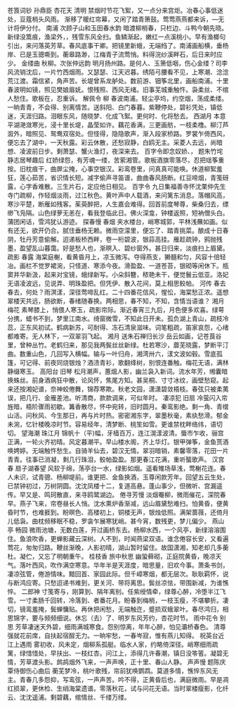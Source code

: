 苍筤词钞
孙鼎臣
杏花天
清明
禁烟时节花飞絮，又一点分来宫炬。冶春心事低迷处，豆蔻梢头风雨。
渐移了暖红帘幕，又闲了踏青箫鼓。莺莺燕燕都来诉，—无计将伊分付。
南浦
次顾子山和玉田春水韵
暗渡柳梢春，只栏边、斗鸭今朝先晓。新绿没篙痕，渔梁外，，残雪东风全扫。鱼鳞渐起，嫩红一点溪桃小。早有渔榔句引出，来问落英芳草。春风底事干卿。把镜里新蛾，无端绉了。南浦画船横，垂杨岸、已是玉骢嘶到。蘅皋路渺，江梅青子流莺悄。料得浣纱溪畔石，后日来时应少。
金缕曲
秋柳。次张仲远韵
明月扬州路。是何人、玉箫低咽，伤心金缕？司李风流销沈后，一片竹西烟雨。又瑟瑟、江天迟暮。绣陌弓腰看不见，上寒潮、淰淰荒江渡。霜信紧，角声苦。长堤曾系龙舻处。数前游、钿筝北里，画船南浦。十里春波明如镜，照见樊娘眉妩。恨残照、西风无绪。旧事芜城重触忤。袅柔丝、不绾人愁住。歌板在，忍重诉。
解佩令
柳
春波南浦。轻尘亭坞，约空烟，荡成柔缕。一晌青青，不会得、别离情苦。送斜阳、白门春暮。紫鞭停处，碧衫凭处，镇低迷，天涯归路。泪眼东风，随晓梦、化成飞絮。更何时、化将愁去。
西湖月
本意
平湖滟潋寒光，浸十里长堤，晶莹如许。藕花香满，三更画舫，一枝柔橹。柳汀芦溆外，暗照见、鸳鸯双宿处。但怪得，隐隐歌声，渐入段家桥路。罗裳乍倚西风，便忘去了湖中，一天秋露。彩云休散，还愁寂静，白鸥无主。采菱人去远，尚暗想、凌波前日步。剩萧瑟、蟹火渔灯，夜深来去。
百字令即念奴娇、，
题朱竹垞静志居琴趣后
红娇绿怨，有芳魂一缕，苦萦湘管。歌板酒旗零落尽，忍把瑶筝重按。旧枕痕干，曲屏尘掩，心事空银汉。彩鸾卷里，问真真可能唤。休道柳絮羞狂，莲心茹苦，省识情长短。减字偷声寻笛谱，曲曲春风肠断。红豆啼烟，青笺砑露，心字香难散。三生片石，定应他日相见。
百字令
九日集福善寺怀沈栗仲先生
寺门疏柳，作轻烟淡雨，过江秋色。黄叶声中人载酒，来问篱东消息。落帽风高，寒沙平楚，断雁如残客。茱萸醉把，人生嘉会难得。回首前度琴尊，柴桑归去，缥缈飞凫隔。山色绿萝无恙在，看我登临此日。佛火深龛，钟楼返照，短衲僧头白。蒲团闲话，雪鸿犹认游迹。
探春慢
春烟
夹水楼台，峭寒城郭，平林浅蘸如画。似有还无，欲开仍合。腻住垂杨无赖。微雨空濛里，便忘了、踏青挑菜。酿成十日春阴，牡丹芳意偷解。迢递板桥西畔，卷一桁碧波，银蒜高挂。雁趁疏钟，鸦抛残墨，盈望乱山暮霭。好是愁人也，渐暝入、碧纱窗外。甚日归来，淡痕扫上眉黛。
疏影
春露
海棠庭榭，看黄昏月上，凉玉微泻。夺得燕支，獭髓和匀，风容十倍轻冶。画栏不觉罗裙涴，只怪道、寒添今夜。滑盈盈、一道苍苔，银砌等闲休下。瓶窦井华新汲，起来对宝镜，蛾绿新写。小朵斜簪，秾艳未干，便觉鬟云低亚。洛妃无语凌波远，见说弄、明珠盈把。但凭伊、散入花间，莫上相思鲛帕。
河传
春去
春去，何处？雨溟漾，深径莺啼乱红。二十四番花信风，惺忪，海棠愁正浓。遥想翠楼天共远，肠欲断，春绪随春换。两相思，春不知，不知，含情当语谁？
湘月
梅花
素琴膝上，悄偎人寒玉，疏影帘际。渐近春宵三九后，月色便多欢喜。绿萼分携，蜡书不到，梦里江南水。绮窗微雪，不知此日开未。孤负湖上青山，疏枝冷蕊，正东风初试。鹤病新苏，可耐得、冻石清泉滋味。词笔粗疏，笛家哀怨，心绪都难寄。无人林下，一双翠羽飞起。
湘月
送朱石禅归长沙
岳云如画，记苍莨谷里，曾种丛竹。老鹤归来，那见我两鬓丝丝新绿。杜若寒沙，蘼芜晓露，梦断平汀曲。数重山色，几回写入横幅。输与一叶归舟，湘湾卅六，漾文波如毂。雪底孤篷，可记得、前夜同烧银烛？酒渍青衫，歌翻绛树，别恨连番触。梅花无语，满林静缀寒玉。
高阳台
旧琴
松月潮声，蕙烟人影，幽兰袅入新词。流水年芳，缃囊暗换蛛丝。前身酒病狂中散，论风怀，焦尾方知。甚吴桐、寸寸冰纹，画壁愁窥。起来还按湘妃谱，奈神蛟倦舞，锦荐寒欺。秋老文园，潇潇碧敛梧枝。春弦只被柔荑误，把几行、金雁差池。听清商，款款调来，可似年时。
凄凉犯
旧扇
冷萤闪入帘旌暗，梧阶骤雨初歇。篝香散尽，怀中宛转，旧时圆月。秦鸾影绝。剩一角、青缯山活。问秋风、今生那日，再与片时热。密密湘东字，翠墨秋毫，素纨愁滑。郁金未涴，忆针楼晚凉时节。容易经年，清梦断、桃笙如雪。更谁禁枕畔络纬，语切切。
望海潮
珠江月
锦帆十（平)幅，牙樯百万，连江滉漾波清。蜃市乍收，骊宫正满，一轮火齐初晴。风定暮潮平。早山楼水阁，齐上华灯。银甲弹筝，金鱼贳酒唤娉婷。无端触忤愁生。自骑羊仙去，碧汉无情。翠羽暗销，素馨零落，花田一片青青。往事已消凝，剩几行珠泪，鲛帕盈盈。那更春江花满，重听蜑歌声。
汉宫春
扇子湖春望
风软于绵，荡亭台一水，绿影如烟。遥看雉场草浅，莺榭花连。春人未识，试青骢、杨柳堤前。谁更把、金鱼换酒，玉尊闲款芳年。回望五云生处，已禁钟初过，万树阴圆。沈沈凤楼十二，复道高悬。蓬山事少，但微听、宫漏遥传。早又是、鸣珂散直，来寻鸥鹭湖边。
倦寻芳慢
淡烟罨柳，微雨催花，深院春早。燕子飞来，帘卷昼长人悄。沈水熏炉香渐减，远山眉黛愁难扫。怕黄昏，便黄昏时节，也难捱到。盼暝色、高楼初上，铜楼无声，银烛低照。满架蔷薇，还倚月儿低袅。曲枕频移眠不稳，罗衾乍展寒犹峭。甚今宵，数残更，梦儿偏少。
燕山亭
畅园
微雨池塘，无数白莲，开过画桥东去。杨柳水西，一个风亭，新绿溶溶围住。鱼浪吹香，更蝉影藏云深树。人不到，时闻燕梁双语。谁念倦容长安，又看遍莺花，匆匆归路。鞭丝渐晚，人影初晴，湖山暂时留住。故国潇湘，知老却几多蘅杜。凝伫，又忘了明朝重午。
桂枝香
旅中秋思
幽蛩藓砌，正庭院黄昏，晚凉天气。落叶西风，吹作满空寒意。华年半是天涯度，暗思量，旧欢今事。萧条书剑，凄凉弦管，倦游情味。黯回首、家园此际。但千嶂寒烟，都无层次。耿耿羁怀，说与断鸿应寄。只愁迢递书难到，更关河、带将离思。鬓丝凉怯，带围新减，为谁憔悴。
二郎神
寸笺寄与，刚算到、隔年离别。任紫绶情牵，绿尊心醉，冷堕半江飞雪。一寸柔肠千回转，冷落到、者番花月。盼春到梅梢，一枝玉瘦，不堪攀折。凄切，镜鸾羞掩，鬓蝉慵贴。再休把闲愁，无端触迕，蹙损双蛾翠叶。春尽鸿归，相思锦字，要与频频细说。休忘（去）了、明岁东风芳约，杏花时节。
雨中花令
别思
芳草凄迷天外碧，细雨满城寒食。怨别惊离，年年心醉，怕见灞桥春色。
清尊强就花前席，自扶起宿酲无力。一晌牢愁，一春岑寂，惟有燕儿知得。
祝英台近
江上遇雨
雾初收，风未定，烟柳系孤艇。临水人家，约略倚深径。峭寒细雨疏篱，绿惜惜处，早扶出、一枝红杏。问江上，添得几许春潮，镇日没笭箵。凝碧无情，芳草渡头影。鹧鸪烟外飞来，一声声唤，正十里、春山人静。
声声慢
题陈庆覃侍御伤心曲后
蘅芜梦冷，桃叶歌残，帘前犹唤鹦鹉。莫道多情，憔悴东风无主。青春几多怨抑，写鸾弦，一声声苦。吟不得，正黄昏后也，满庭微雨。早是凋红损翠，更休检、生绡海棠遗谱。零落秋花，试与问花无语。当时翠楼瘦影，化纤云、沈沈遥浦。剩碧藕，绾情丝、千缕万缕。

